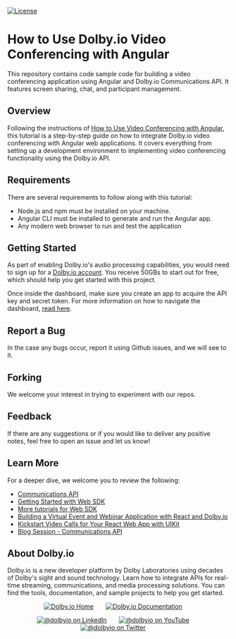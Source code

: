 [![License](https://img.shields.io/github/license/dolbyio-samples/blog-angular-videoconference)](LICENSE)

# How to Use Dolby.io Video Conferencing with Angular

This repository contains code sample code for building a video conferencing application using Angular and Dolby.io Communications API. It features screen sharing, chat, and participant management. 

## Overview
Following the instructions of [How to Use Video Conferencing with Angular](https://dolby.io/blog/how-to-use-dolby-io-video-conferencing-with-angular/), this tutorial is a step-by-step guide on how to integrate Dolby.io video conferencing with Angular web applications. It covers everything from setting up a development environment to implementing video conferencing functionality using the Dolby.io API.

## Requirements 
There are several requirements to follow along with this tutorial: 
- Node.js and npm must be installed on your machine. 
- Angular CLI must be installed to generate and run the Angular app. 
- Any modern web browser to run and test the application

## Getting Started 
As part of enabling Dolby.io's audio processing capabilities, you would need to sign up for a [Dolby.io account](https://dashboard.dolby.io/signup/). You receive 50GBs to start out for free, which should help you get started with this project. 

Once inside the dashboard, make sure you create an app to acquire the API key and secret token. For more information on how to navigate the dashboard, [read here](https://docs.dolby.io/communications-apis/docs/overview-developer-tools).

## Report a Bug 
In the case any bugs occur, report it using Github issues, and we will see to it. 

## Forking
We welcome your interest in trying to experiment with our repos. 

## Feedback 
If there are any suggestions or if you would like to deliver any positive notes, feel free to open an issue and let us know!

## Learn More
For a deeper dive, we welcome you to review the following:
- [Communications API](https://docs.dolby.io/communications-apis/docs/overview-introduction)
- [Getting Started with Web SDK](https://docs.dolby.io/communications-apis/docs/getting-started-with-the-javascript-sdk)
- [More tutorials for Web SDK](https://docs.dolby.io/communications-apis/docs/create-a-basic-audio-conference-application)
- [Building a Virtual Event and Webinar Application with React and Dolby.io](https://dolby.io/blog/building-a-virtual-event-and-webinar-application-with-react-and-dolby-io/)
- [Kickstart Video Calls for Your React Web App with UIKit](https://dolby.io/blog/kickstart-video-calls-for-your-react-web-app-with-uikit/)
- [Blog Session - Communications API](https://dolby.io/blog/category/communications/)

## About Dolby.io
Dolby.io is a new developer platform by Dolby Laboratories using decades of Dolby's sight and sound technology. Learn how to integrate APIs for real-time streaming, communications, and media processing solutions. You can find the tools, documentation, and sample projects to help you get started.

<div align="center">
  
[![Dolby.io Home](https://img.shields.io/badge/-HomePage-yellowgreen)](https://dolby.io/)
&nbsp; &nbsp; &nbsp;
[![Dolby.io Documentation](https://img.shields.io/badge/-Our%20Documentation-orange)](https://docs.dolby.io/)
&nbsp; &nbsp; &nbsp;

[![@dolbyio on LinkedIn](https://img.shields.io/badge/linkedin-%230077B5.svg?style=for-the-badge&logo=linkedin&logoColor=white)](https://www.linkedin.com/company/dolbyio)
&nbsp; &nbsp; &nbsp;
[![@dolbyio on YouTube](https://img.shields.io/badge/YouTube-FF0000?style=for-the-badge&logo=youtube&logoColor=white)](https://www.youtube.com/@DolbyIO/)
&nbsp; &nbsp; &nbsp;
[![@dolbyio on Twitter](https://img.shields.io/badge/Twitter-%231DA1F2.svg?style=for-the-badge&logo=Twitter&logoColor=white)](https://twitter.com/DolbyIO/)
&nbsp; &nbsp; &nbsp;
  
</div>


